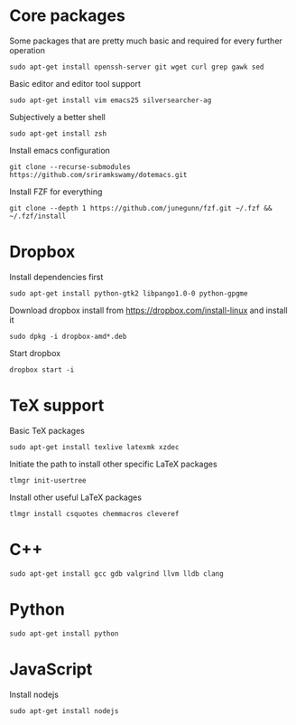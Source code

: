 # Core packages

Some packages that are pretty much basic and required for every further operation

```
sudo apt-get install openssh-server git wget curl grep gawk sed
```

Basic editor and editor tool support

```
sudo apt-get install vim emacs25 silversearcher-ag
```

Subjectively a better shell

```
sudo apt-get install zsh
```

Install emacs configuration

```
git clone --recurse-submodules https://github.com/sriramkswamy/dotemacs.git
```

Install FZF for everything

```
git clone --depth 1 https://github.com/junegunn/fzf.git ~/.fzf && ~/.fzf/install
```

# Dropbox

Install dependencies first

```
sudo apt-get install python-gtk2 libpango1.0-0 python-gpgme
```

Download dropbox install from https://dropbox.com/install-linux and install it

```
sudo dpkg -i dropbox-amd*.deb
```

Start dropbox

```
dropbox start -i
```

# TeX support

Basic TeX packages

```
sudo apt-get install texlive latexmk xzdec
```

Initiate the path to install other specific LaTeX packages

```
tlmgr init-usertree
```

Install other useful LaTeX packages

```
tlmgr install csquotes chemmacros cleveref
```

# C++

```
sudo apt-get install gcc gdb valgrind llvm lldb clang
```

# Python

```
sudo apt-get install python
```

# JavaScript

Install nodejs

```
sudo apt-get install nodejs
```